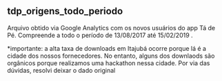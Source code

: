 ## tdp_origens_todo_periodo

Arquivo obtido via Google Analytics com os novos usuários do app Tá de Pé. Compreende a todo o período de 13/08/2017 até 15/02/2019 .

*importante: a alta taxa de downloads em Itajubá ocorre porque lá é a cidade dos nossos fornecedores. No entanto, alguns dos downlaods são orgânicos porque realizamos uma hackathon nessa cidade. Por via das dúvidas, resolvi deixar o dado original
